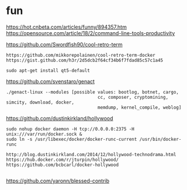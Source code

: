 # fun

https://hot.cnbeta.com/articles/funny/894357.htm
https://opensource.com/article/18/2/command-line-tools-productivity



https://github.com/Swordfish90/cool-retro-term
```
https://github.com/mikkorepolainen/cool-retro-term-docker
https://gist.github.com/h3r/2d5dcb2f64cf34b6f7fdad85c57c1a45

sudo apt-get install qt5-default
```

https://github.com/svenstaro/genact

```
./genact-linux --modules [possible values: bootlog, botnet, cargo,
                                   cc, composer, cryptomining, simcity, download, docker,
                                   memdump, kernel_compile, weblog]
```

https://github.com/dustinkirkland/hollywood

```
sudo nohup docker daemon -H tcp://0.0.0.0:2375 -H unix:///var/run/docker.sock &
sudo ln -s /usr/libexec/docker/docker-runc-current /usr/bin/docker-runc

http://blog.dustinkirkland.com/2014/12/hollywood-technodrama.html
https://hub.docker.com/r/jturpin/hollywood/
https://github.com/bcbcarl/docker-hollywood


```
https://github.com/yaronn/blessed-contrib
